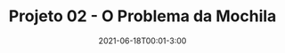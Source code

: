 ---
type: assignment
date: 2021-06-18T00:01-3:00
title: 'Projeto 02 - O Problema da Mochila'
pdf: /assets/trabalhos/problema-da-mochila.pdf
attachment: /assets/trabalho/knapsack-dataset/dataset.zip
solutions: 
---